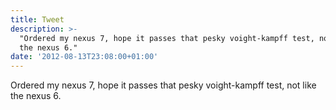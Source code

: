 ```yaml
---
title: Tweet
description: >-
  "Ordered my nexus 7, hope it passes that pesky voight-kampff test, not like
  the nexus 6."
date: '2012-08-13T23:08:00+01:00'
---
```

Ordered my nexus 7, hope it passes that pesky voight-kampff test, not like the nexus 6.
